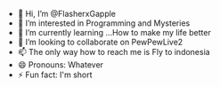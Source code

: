 - 👋 Hi, I’m @FlasherxGapple
- 👀 I’m interested in Programming and Mysteries 
- 🌱 I’m currently learning ...How to make my life better
- 💞️ I’m looking to collaborate on PewPewLive2
- 📫 The only way how to reach me is Fly to indonesia
- 😄 Pronouns: Whatever
- ⚡ Fun fact: I'm short

<!---
FlasherxGapple/FlasherxGapple is a ✨ special ✨ repository because its `README.md` (this file) appears on your GitHub profile.
You can click the Preview link to take a look at your changes.
--->
